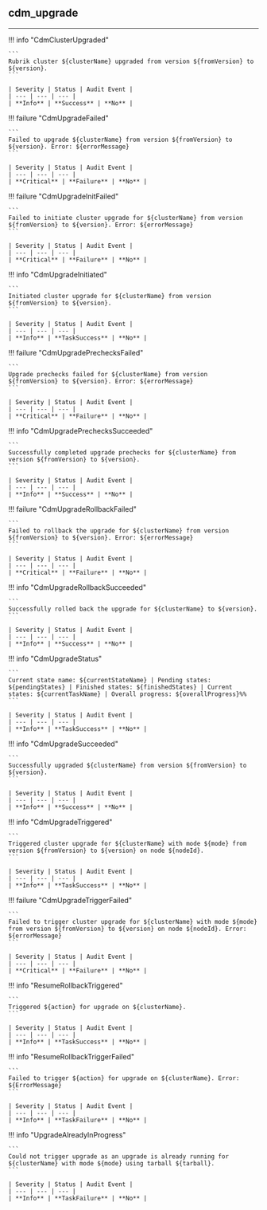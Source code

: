 ## cdm_upgrade
---

!!! info "CdmClusterUpgraded"

    ```
    Rubrik cluster ${clusterName} upgraded from version ${fromVersion} to ${version}.
    ```

    | Severity | Status | Audit Event |
    | --- | --- | --- |
    | **Info** | **Success** | **No** |

!!! failure "CdmUpgradeFailed"

    ```
    Failed to upgrade ${clusterName} from version ${fromVersion} to ${version}. Error: ${errorMessage}
    ```

    | Severity | Status | Audit Event |
    | --- | --- | --- |
    | **Critical** | **Failure** | **No** |

!!! failure "CdmUpgradeInitFailed"

    ```
    Failed to initiate cluster upgrade for ${clusterName} from version ${fromVersion} to ${version}. Error: ${errorMessage}
    ```

    | Severity | Status | Audit Event |
    | --- | --- | --- |
    | **Critical** | **Failure** | **No** |

!!! info "CdmUpgradeInitiated"

    ```
    Initiated cluster upgrade for ${clusterName} from version ${fromVersion} to ${version}.
    ```

    | Severity | Status | Audit Event |
    | --- | --- | --- |
    | **Info** | **TaskSuccess** | **No** |

!!! failure "CdmUpgradePrechecksFailed"

    ```
    Upgrade prechecks failed for ${clusterName} from version ${fromVersion} to ${version}. Error: ${errorMessage}
    ```

    | Severity | Status | Audit Event |
    | --- | --- | --- |
    | **Critical** | **Failure** | **No** |

!!! info "CdmUpgradePrechecksSucceeded"

    ```
    Successfully completed upgrade prechecks for ${clusterName} from version ${fromVersion} to ${version}.
    ```

    | Severity | Status | Audit Event |
    | --- | --- | --- |
    | **Info** | **Success** | **No** |

!!! failure "CdmUpgradeRollbackFailed"

    ```
    Failed to rollback the upgrade for ${clusterName} from version ${fromVersion} to ${version}. Error: ${errorMessage}
    ```

    | Severity | Status | Audit Event |
    | --- | --- | --- |
    | **Critical** | **Failure** | **No** |

!!! info "CdmUpgradeRollbackSucceeded"

    ```
    Successfully rolled back the upgrade for ${clusterName} to ${version}.
    ```

    | Severity | Status | Audit Event |
    | --- | --- | --- |
    | **Info** | **Success** | **No** |

!!! info "CdmUpgradeStatus"

    ```
    Current state name: ${currentStateName} | Pending states: ${pendingStates} | Finished states: ${finishedStates} | Current states: ${currentTaskName} | Overall progress: ${overallProgress}%%
    ```

    | Severity | Status | Audit Event |
    | --- | --- | --- |
    | **Info** | **TaskSuccess** | **No** |

!!! info "CdmUpgradeSucceeded"

    ```
    Successfully upgraded ${clusterName} from version ${fromVersion} to ${version}.
    ```

    | Severity | Status | Audit Event |
    | --- | --- | --- |
    | **Info** | **Success** | **No** |

!!! info "CdmUpgradeTriggered"

    ```
    Triggered cluster upgrade for ${clusterName} with mode ${mode} from version ${fromVersion} to ${version} on node ${nodeId}.
    ```

    | Severity | Status | Audit Event |
    | --- | --- | --- |
    | **Info** | **TaskSuccess** | **No** |

!!! failure "CdmUpgradeTriggerFailed"

    ```
    Failed to trigger cluster upgrade for ${clusterName} with mode ${mode} from version ${fromVersion} to ${version} on node ${nodeId}. Error: ${errorMessage}
    ```

    | Severity | Status | Audit Event |
    | --- | --- | --- |
    | **Critical** | **Failure** | **No** |

!!! info "ResumeRollbackTriggered"

    ```
    Triggered ${action} for upgrade on ${clusterName}.
    ```

    | Severity | Status | Audit Event |
    | --- | --- | --- |
    | **Info** | **TaskSuccess** | **No** |

!!! info "ResumeRollbackTriggerFailed"

    ```
    Failed to trigger ${action} for upgrade on ${clusterName}. Error: ${ErrorMessage}
    ```

    | Severity | Status | Audit Event |
    | --- | --- | --- |
    | **Info** | **TaskFailure** | **No** |

!!! info "UpgradeAlreadyInProgress"

    ```
    Could not trigger upgrade as an upgrade is already running for ${clusterName} with mode ${mode} using tarball ${tarball}.
    ```

    | Severity | Status | Audit Event |
    | --- | --- | --- |
    | **Info** | **TaskFailure** | **No** |
